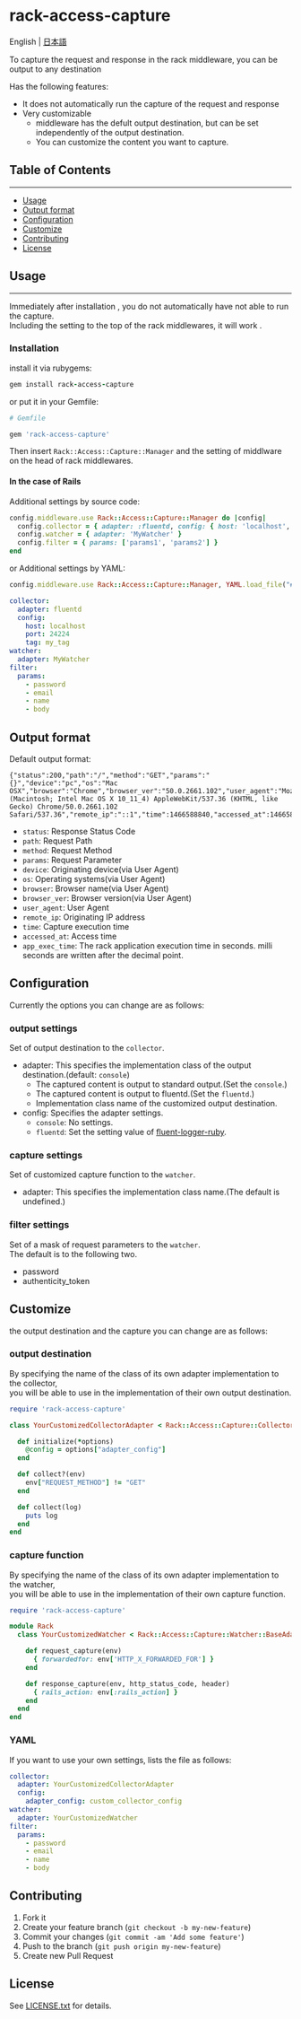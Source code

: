 # rack-access-capture

English | [日本語](README.ja.md)

To capture the request and response in the rack middleware, you can be output to any destination

Has the following features:

* It does not automatically run the capture of the request and response
* Very customizable
    * middleware has the defult output destination, but can be set independently of the output destination.
    * You can customize the content you want to capture.

## Table of Contents ##

---

* [Usage](#usage)
* [Output format](#output-format)
* [Configuration](#configuration)
* [Customize](#customize)
* [Contributing](#contributing)
* [License](#license)

## Usage ##

---

Immediately after installation , you do not automatically have not able to run the capture.  
Including the setting to the top of the rack middlewares, it will work .

### Installation ###

install it via rubygems:

```ruby
gem install rack-access-capture
```

or put it in your Gemfile:

```ruby
# Gemfile

gem 'rack-access-capture'
```

Then insert ``Rack::Access::Capture::Manager`` and the setting of middlware on the head of rack middlewares.

#### In the case of Rails ####

Additional settings by source code:

```ruby
config.middleware.use Rack::Access::Capture::Manager do |config|
  config.collector = { adapter: :fluentd, config: { host: 'localhost', port: 24224, tag: 'mytag'} }
  config.watcher = { adapter: 'MyWatcher' }
  config.filter = { params: ['params1', 'params2'] }
end
```

or Additional settings by YAML:

```ruby
config.middleware.use Rack::Access::Capture::Manager, YAML.load_file("#{Rails.root}/config/rack.yml")
```

```yaml
collector:
  adapter: fluentd
  config:
    host: localhost
    port: 24224
    tag: my_tag
watcher:
  adapter: MyWatcher
filter:
  params:
    - password
    - email
    - name
    - body
```

## Output format ##

Default output format:

```
{"status":200,"path":"/","method":"GET","params":"{}","device":"pc","os":"Mac OSX","browser":"Chrome","browser_ver":"50.0.2661.102","user_agent":"Mozilla/5.0 (Macintosh; Intel Mac OS X 10_11_4) AppleWebKit/537.36 (KHTML, like Gecko) Chrome/50.0.2661.102 Safari/537.36","remote_ip":"::1","time":1466588840,"accessed_at":1466588840,"app_exec_time":3.8547658920288086}
```

* ``status``: Response Status Code
* ``path``: Request Path
* ``method``: Request Method
* ``params``: Request Parameter
* ``device``: Originating device(via User Agent)
* ``os``: Operating systems(via User Agent)
* ``browser``: Browser name(via User Agent)
* ``browser_ver``: Browser version(via User Agent)
* ``user_agent``: User Agent
* ``remote_ip``: Originating IP address
* ``time``: Capture execution time
* ``accessed_at``: Access time
* ``app_exec_time``: The rack application execution time in seconds. milli seconds are written after the decimal point.

## Configuration ##

Currently the options you can change are as follows:

### output settings ###

Set of output destination to the ``collector``.

* adapter: This specifies the implementation class of the output destination.(default: ``console``)
    * The captured content is output to standard output.(Set the ``console``.)
    * The captured content is output to fluentd.(Set the ``fluentd``.)
    * Implementation class name of the customized output destination.
* config: Specifies the adapter settings.
    * ``console``: No settings.
    * ``fluentd``: Set the setting value of [fluent-logger-ruby](https://github.com/fluent/fluent-logger-ruby).

### capture settings ###

Set of customized capture function to the ``watcher``.

* adapter: This specifies the implementation class name.(The default is undefined.)

### filter settings ###

Set of a mask of request parameters to the ``watcher``.  
The default is to the following two.

* password
* authenticity_token

## Customize ##

the output destination and the capture you can change are as follows:

### output destination ###

By specifying the name of the class of its own adapter implementation to the collector,  
you will be able to use in the implementation of their own output destination.

```ruby
require 'rack-access-capture'

class YourCustomizedCollectorAdapter < Rack::Access::Capture::Collector::AbstractAdapter

  def initialize(*options)
    @config = options["adapter_config"]
  end

  def collect?(env)
    env["REQUEST_METHOD"] != "GET"
  end

  def collect(log)
    puts log
  end
end

```

### capture function ###

By specifying the name of the class of its own adapter implementation to the watcher,  
you will be able to use in the implementation of their own capture function.

```ruby
require 'rack-access-capture'

module Rack
  class YourCustomizedWatcher < Rack::Access::Capture::Watcher::BaseAdapter

    def request_capture(env)
      { forwardedfor: env['HTTP_X_FORWARDED_FOR'] }
    end

    def response_capture(env, http_status_code, header)
      { rails_action: env[:rails_action] }
    end
  end
end
```

### YAML ###

If you want to use your own settings, lists the file as follows:

```yaml
collector:
  adapter: YourCustomizedCollectorAdapter
  config:
    adapter_config: custom_collector_config
watcher:
  adapter: YourCustomizedWatcher
filter:
  params:
    - password
    - email
    - name
    - body
```

## Contributing ##

1. Fork it
2. Create your feature branch (`git checkout -b my-new-feature`)
3. Commit your changes (`git commit -am 'Add some feature'`)
4. Push to the branch (`git push origin my-new-feature`)
5. Create new Pull Request

## License ##

See [LICENSE.txt](LICENSE.txt) for details.
